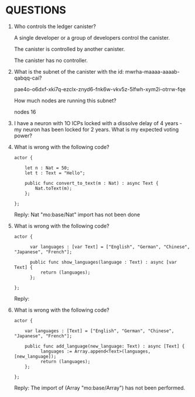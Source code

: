 # QUESTIONS

1. Who controls the ledger canister?

      A single developer or a group of developers control the canister.

      The canister is controlled by another canister.

      The canister has no controller.

2. What is the subnet of the canister with the id: mwrha-maaaa-aaaab-qabqq-cai?

    pae4o-o6dxf-xki7q-ezclx-znyd6-fnk6w-vkv5z-5lfwh-xym2i-otrrw-fqe

    How much nodes are running this subnet?

    nodes 16

3. I have a neuron with 1O ICPs locked with a dissolve delay of 4 years - my neuron has been locked for 2 years. What is my expected voting power?

4. What is wrong with the following code?

    ```Motoko
    actor {

        let n : Nat = 50;
        let t : Text = "Hello";

        public func convert_to_text(m : Nat) : async Text {
            Nat.toText(m);
        };

    };
    ```

    Reply: Nat "mo:base/Nat" import has not been done

5. What is wrong with the following code?

    ```Motoko
    actor {

          var languages : [var Text] = ["English", "German", "Chinese", "Japanese", "French"];

          public func show_languages(language : Text) : async [var Text] {
              return (languages);
          };

    };
    ```

    Reply:  

6. What is wrong with the following code?

    ```Motoko
    actor {

        var languages : [Text] = ["English", "German", "Chinese", "Japanese", "French"];

        public func add_language(new_language: Text) : async [Text] {
              languages := Array.append<Text>(languages, [new_language]);
              return (languages);
        };

    };
    ```

    Reply: The import of (Array "mo:base/Array") has not been performed.
